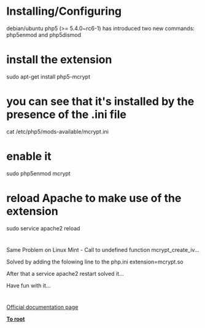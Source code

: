 # Installing/Configuring





debian/ubuntu php5 (&gt;= 5.4.0~rc6-1) has introduced two new commands:
php5enmod and php5dismod

# install the extension
sudo apt-get install php5-mcrypt
# you can see that it&apos;s installed by the presence of the .ini file
cat /etc/php5/mods-available/mcrypt.ini
# enable it
sudo php5enmod mcrypt
# reload Apache to make use of the extension
sudo service apache2 reload

  

#



Same Problem on Linux Mint - Call to undefined function mcrypt_create_iv...

Solved by adding the folowing line to the php.ini
extension=mcrypt.so

After that a 
service apache2 restart
solved it...

Have fun with it...

  

#

[Official documentation page](https://www.php.net/manual/en/mcrypt.setup.php)

**[To root](/README.md)**